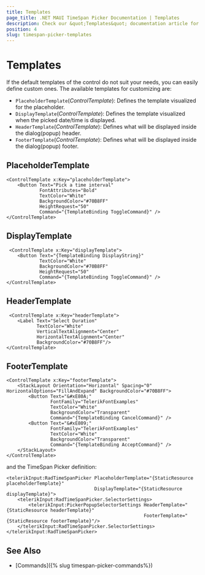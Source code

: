 ```yaml
---
title: Templates
page_title: .NET MAUI TimeSpan Picker Documentation | Templates
description: Check our &quot;Templates&quot; documentation article for Telerik TimeSpan Picker for .NET MAUI.
position: 4
slug: timespan-picker-templates
---
```


# Templates

If the default templates of the control do not suit your needs, you can easily define custom ones. The available templates for customizing are:

* `PlaceholderTemplate`(*ControlTemplate*): Defines the template visualized for the placeholder.  
* `DisplayTemplate`(*ControlTemplate*): Defines the template visualized when the picked date/time is displayed.
* `HeaderTemplate`(*ControlTemplate*): Defines what will be displayed inside the dialog(popup) header.
* `FooterTemplate`(*ControlTemplate*): Defines what will be displayed inside the dialog(popup) footer.

## PlaceholderTemplate

```XAML
<ControlTemplate x:Key="placeholderTemplate">
    <Button Text="Pick a time interval" 
            FontAttributes="Bold" 
            TextColor="White"
            BackgroundColor="#70B8FF" 
            HeightRequest="50" 
            Command="{TemplateBinding ToggleCommand}" />
</ControlTemplate>
```

## DisplayTemplate

```XAML
 <ControlTemplate x:Key="displayTemplate">
    <Button Text="{TemplateBinding DisplayString}" 
            TextColor="White" 
            BackgroundColor="#70B8FF"
            HeightRequest="50"
            Command="{TemplateBinding ToggleCommand}" />
</ControlTemplate>
```

## HeaderTemplate

```XAML
 <ControlTemplate x:Key="headerTemplate">
    <Label Text="Select Duration" 
           TextColor="White"
           VerticalTextAlignment="Center"
           HorizontalTextAlignment="Center"
           BackgroundColor="#70B8FF"/>
</ControlTemplate>
```

## FooterTemplate

```XAML
<ControlTemplate x:Key="footerTemplate">
    <StackLayout Orientation="Horizontal" Spacing="0" HorizontalOptions="FillAndExpand" BackgroundColor="#70B8FF">
        <Button Text="&#xE80A;"
                FontFamily="TelerikFontExamples"
                TextColor="White"
                BackgroundColor="Transparent"
                Command="{TemplateBinding CancelCommand}" />
        <Button Text="&#xE809;"
                FontFamily="TelerikFontExamples"
                TextColor="White"
                BackgroundColor="Transparent"
                Command="{TemplateBinding AcceptCommand}" />
    </StackLayout>
</ControlTemplate>
```

and the TimeSpan Picker definition:

```XAML
<telerikInput:RadTimeSpanPicker PlaceholderTemplate="{StaticResource placeholderTemplate}"
                                DisplayTemplate="{StaticResource displayTemplate}">
    <telerikInput:RadTimeSpanPicker.SelectorSettings>
        <telerikInput:PickerPopupSelectorSettings HeaderTemplate="{StaticResource headerTemplate}"
                                                  FooterTemplate="{StaticResource footerTemplate}"/>
    </telerikInput:RadTimeSpanPicker.SelectorSettings>
</telerikInput:RadTimeSpanPicker>
```

## See Also

- [Commands]({% slug timespan-picker-commands%})